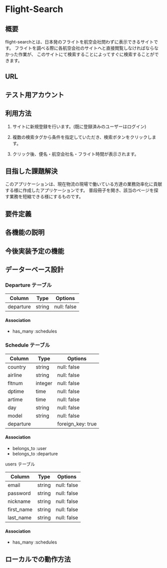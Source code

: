 # Flight-Search

## 概要
 flight-searchとは、日本発のフライトを航空会社問わずに表示できるサイトです。
 フライトを調べる際に各航空会社のサイトへと直接閲覧しなければならなかった作業が、
 このサイトにて検索することによってすぐに検索することができます。

## URL

## テスト用アカウント

## 利用方法

1. サイトに新規登録を行います。(既に登録済みのユーザーはログイン)

1. 複数の検索タグから条件を指定していただき、検索ボタンをクリックします。

1. クリック後、便名・航空会社名・フライト時間が表示されます。

## 目指した課題解決
このアプリケーションは、現在物流の現場で働いている方達の業務効率化に貢献する様に作成したアプリケーションです。
普段冊子を開き、該当のページを探す業務を短縮できる様にするものです。

## 要件定義

## 各機能の説明

## 今後実装予定の機能

## データーベース設計

### Departure テーブル

| Column          | Type   | Options     |
| --------------- | ------ | ----------- |
| departure       | string | null: false |

#### Association

- has_many :schedules

### Schedule テーブル

| Column          | Type    | Options            |
| --------------- | ------- | ------------------ |
| country         | string  | null: false        |
| airline         | string  | null: false        |
| fltnum          | integer | null: false        |
| dptime          | time    | null: false        |
| artime          | time    | null: false        |
| day             | string  | null: false        |
| model           | string  | null: false        |
| departure       |         | foreign_key: true  |


#### Association
- belongs_to :user
- belongs_to :departure

users テーブル

| Column          | Type   | Options     |
| --------------- | ------ | ----------- |
| email           | string | null: false |
| password        | string | null: false |
| nickname        | string | null: false |
| first_name      | string | null: false |
| last_name       | string | null: false |

#### Association

- has_many :schedules

## ローカルでの動作方法

